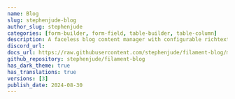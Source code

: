 ```yaml
---
name: Blog
slug: stephenjude-blog
author_slug: stephenjude
categories: [form-builder, form-field, table-builder, table-column]
description: A faceless blog content manager with configurable richtext and markdown support.
discord_url: 
docs_url: https://raw.githubusercontent.com/stephenjude/filament-blog/main/README.md
github_repository: stephenjude/filament-blog
has_dark_theme: true
has_translations: true
versions: [3]
publish_date: 2024-08-30
---
```

